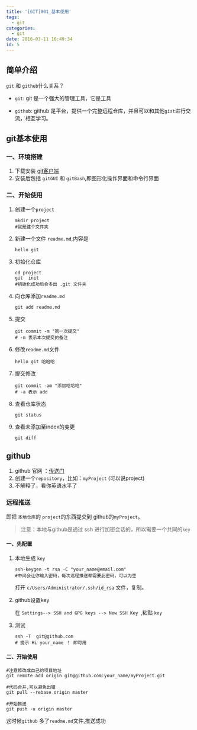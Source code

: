 ```yaml
---
title: '[GIT]001_基本使用'
tags:
  - git
categories:
  - git
date: 2016-03-11 16:49:34
id: 5
---
```

## 简单介绍

`git` 和 `github`什么关系？

- `git`: git 是一个强大的管理工具，它是工具

- `github`: github 是平台，提供一个完整远程仓库，并且可以和其他`gist`进行交流，相互学习。

## git基本使用
### 一、环境搭建

1. 下载安装  [git客户端](https://git-scm.com/downloads)
2. 安装后包括 `gitGUI` 和 `gitBash`,即图形化操作界面和命令行界面

### 二、开始使用

1. 创建一个`project`

	```
	mkdir project
	#就是建个文件夹
	```

2. 新建一个文件 `readme.md`,内容是

	```
	hello git
	```

3. 初始化仓库
	```
	cd project
	git  init
	#初始化成功后会多出 .git 文件夹
	```

4. 向仓库添加`readme.md`
	```
	git add readme.md
	```
5. 提交
	```
	git commit -m "第一次提交"
	# -m 表示本次提交的备注
	```
6. 修改`readme.md`文件
	```
	hello git 哈哈哈
	```
7. 提交修改
	```
	git commit -am "添加哈哈哈"
	# -a 表示 add 
	```
8. 查看仓库状态
	```
	git status
	```
9. 查看未添加至index的变更
	```
	git diff
	```


## github 

1. github 官网 ：[传送门](https://github.com/)
2. 创建一个`repository`，比如：`myProject` (可以说project)
3. 不解释了，看你英语水平了

### 远程推送

即把 `本地仓库`的 `project`的东西提交到 github的`myProject`。

> 注意：本地与github是通过 ssh 进行加密会话的，所以需要一个共同的`key`

#### 一、先配置

1. 本地生成 `key`
	```
	ssh-keygen -t rsa -C "your_name@email.com"
	#中间会让你输入密码，每次远程推送都需要此密码，可以为空
	```
	打开 `c/Users/Administrator/.ssh/id_rsa` 文件，复制。

2. github设置key

	在 `Settings--> SSH and GPG keys --> New SSH Key `,粘贴 `key`

3. 测试
	```
	ssh -T  git@github.com
	# 提示 Hi your_name ！ 即可用
	```
#### 二、开始使用

```
#注意修改成自己的项目地址
git remote add origin git@github.com:your_name/myProject.git

#代码合并,可以避免出错
git pull --rebase origin master

#开始推送
git push -u origin master
```

这时候`github` 多了`readme.md`文件,推送成功


